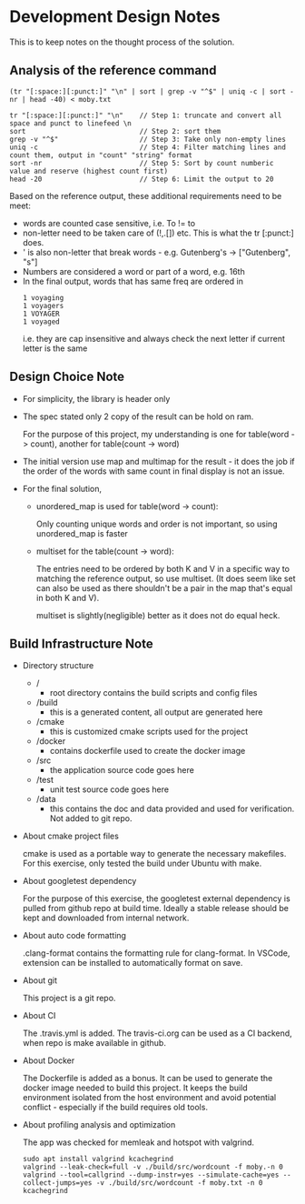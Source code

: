 # Development Design Notes

This is to keep notes on the thought process of the solution.

Analysis of the reference command
---------------------------------

```
(tr "[:space:][:punct:]" "\n" | sort | grep -v "^$" | uniq -c | sort -nr | head -40) < moby.txt

tr "[:space:][:punct:]" "\n"    // Step 1: truncate and convert all space and punct to linefeed \n
sort                            // Step 2: sort them
grep -v "^$"                    // Step 3: Take only non-empty lines
uniq -c                         // Step 4: Filter matching lines and count them, output in "count" "string" format
sort -nr                        // Step 5: Sort by count numberic value and reserve (highest count first)
head -20                        // Step 6: Limit the output to 20
```

Based on the reference output, these additional requirements need to be meet:
- words are counted case sensitive, i.e. To != to
- non-letter need to be taken care of (!,.[]) etc. This is what the tr [:punct:] does.
- ' is also non-letter that break words - e.g. Gutenberg's -> ["Gutenberg", "s"]
- Numbers are considered a word or part of a word, e.g. 16th
- In the final output, words that has same freq are ordered in
   ```
   1 voyaging
   1 voyagers
   1 VOYAGER
   1 voyaged
   ```
   i.e. they are cap insensitive and always check the next letter if current letter is the same

Design Choice Note
------------------
- For simplicity, the library is header only

- The spec stated only 2 copy of the result can be hold on ram.

  For the purpose of this project, my understanding is one for table(word -> count), another for table(count -> word)

- The initial version use map and multimap for the result - it does the job if the order of the words with same count in final display is not an issue.
- For the final solution,
  - unordered_map is used for table(word -> count):

    Only counting unique words and order is not important, so using unordered_map is faster
  - multiset for the table(count -> word):

    The entries need to be ordered by both K and V in a specific way to matching the reference output, so use multiset. (It does seem like set can also be used as there shouldn't be a pair in the map that's equal in both K and V).

    multiset is slightly(negligible) better as it does not do equal heck.

Build Infrastructure Note
-------------------------
- Directory structure

  * / 
    - root directory contains the build scripts and config files
  * /build
    - this is a generated content, all output are generated here
  * /cmake
    - this is customized cmake scripts used for the project
  * /docker
    - contains dockerfile used to create the docker image
  * /src
    - the application source code goes here
  * /test
    - unit test source code goes here
  * /data
    - this contains the doc and data provided and used for
      verification. Not added to git repo.

- About cmake project files

  cmake is used as a portable way to generate the necessary makefiles.
  For this exercise, only tested the build under Ubuntu with make.

- About googletest dependency

  For the purpose of this exercise, the googletest external dependency is pulled from github repo at build time.
  Ideally a stable release should be kept and downloaded from internal network.   

- About auto code formatting

  .clang-format contains the formatting rule for clang-format.
  In VSCode, extension can be installed to automatically format on save.

- About git

  This project is a git repo.

- About CI

  The .travis.yml is added. The travis-ci.org can be used as a CI backend, when repo is make available in github.

- About Docker

  The Dockerfile is added as a bonus. It can be used to generate the docker image needed to build this project.
  It keeps the build environment isolated from the host environment and avoid potential conflict - especially
  if the build requires old tools.

- About profiling analysis and optimization
  
  The app was checked for memleak and hotspot with valgrind.
  ```
  sudo apt install valgrind kcachegrind
  valgrind --leak-check=full -v ./build/src/wordcount -f moby.-n 0
  valgrind --tool=callgrind --dump-instr=yes --simulate-cache=yes --collect-jumps=yes -v ./build/src/wordcount -f moby.txt -n 0
  kcachegrind
  ```